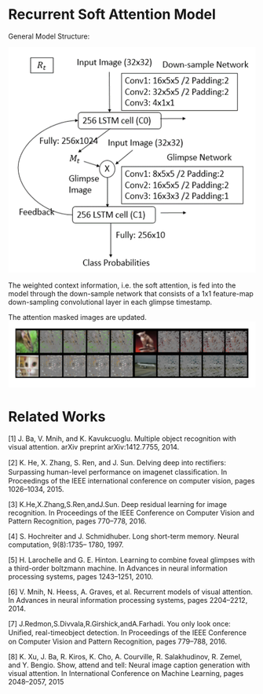# Recurrent Soft Attention Model
General Model Structure:

![RSAM structure for 1 timestamp](https://github.com/renll/RSAM/raw/master/333.png)


The weighted context information, i.e. the soft attention, is fed into the model through the down-sample network that consists of a 1x1 feature-map down-sampling convolutional layer in each glimpse timestamp.

The attention masked images are updated.
![The attention masked images](https://github.com/renll/RSAM/raw/master/aas.png)

# Related Works
[1] J. Ba, V. Mnih, and K. Kavukcuoglu. Multiple object recognition with visual attention. arXiv preprint arXiv:1412.7755, 2014. 

[2] K. He, X. Zhang, S. Ren, and J. Sun. Delving deep into rectiﬁers: Surpassing human-level performance on imagenet classiﬁcation. In Proceedings of the IEEE international conference on computer vision, pages 1026–1034, 2015. 

[3] K.He,X.Zhang,S.Ren,andJ.Sun. Deep residual learning for image recognition. In Proceedings of the IEEE Conference on Computer Vision and Pattern Recognition, pages 770–778, 2016. 

[4] S. Hochreiter and J. Schmidhuber. Long short-term memory. Neural computation, 9(8):1735– 1780, 1997. 

[5] H. Larochelle and G. E. Hinton. Learning to combine foveal glimpses with a third-order boltzmann machine. In Advances in neural information processing systems, pages 1243–1251, 2010. 

[6] V. Mnih, N. Heess, A. Graves, et al. Recurrent models of visual attention. In Advances in neural information processing systems, pages 2204–2212, 2014. 

[7] J.Redmon,S.Divvala,R.Girshick,andA.Farhadi. You only look once: Uniﬁed, real-timeobject detection. In Proceedings of the IEEE Conference on Computer Vision and Pattern Recognition, pages 779–788, 2016. 

[8] K. Xu, J. Ba, R. Kiros, K. Cho, A. Courville, R. Salakhudinov, R. Zemel, and Y. Bengio. Show, attend and tell: Neural image caption generation with visual attention. In International Conference on Machine Learning, pages 2048–2057, 2015
